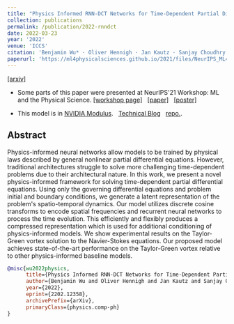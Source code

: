 ```yaml
---
title: "Physics Informed RNN-DCT Networks for Time-Dependent Partial Differential Equations"
collection: publications
permalink: /publication/2022-rnndct
date: 2022-03-23
year: '2022'
venue: 'ICCS'
citation: 'Benjamin Wu* · Oliver Hennigh · Jan Kautz · Sanjay Choudhry · <b>Wonmin Byeon*</b> <b>|</b> <b> (*) equal contributions </b> <b>|</b> <i>ICCS 2022</i> '
paperurl: 'https://ml4physicalsciences.github.io/2021/files/NeurIPS_ML4PS_2021_121.pdf'
---
```

[[arxiv]](https://arxiv.org/abs/2202.12358) &nbsp;

* Some parts of this paper were presented at NeurIPS'21 Workshop: ML and the Physical Science. [[workshop page]](https://ml4physicalsciences.github.io/2021/) &nbsp;
[[paper]](https://ml4physicalsciences.github.io/2021/files/NeurIPS_ML4PS_2021_121.pdf) &nbsp;
[[poster]](https://ml4physicalsciences.github.io/2021/files/NeurIPS_ML4PS_2021_121_poster.png) &nbsp;

* This model is in [NVIDIA Modulus](https://developer.nvidia.com/modulus). &nbsp;
 [Technical Blog](https://developer.nvidia.com/blog/develop-physics-informed-machine-learning-models-with-graph-neural-networks/) &nbsp; [repo.](https://github.com/NVIDIA/modulus).

## Abstract
 Physics-informed neural networks allow models to be trained by physical laws described by general nonlinear partial differential equations. However, traditional architectures struggle to solve more challenging time-dependent problems due to their architectural nature. In this work, we present a novel physics-informed framework for solving time-dependent partial differential equations. Using only the governing differential equations and problem initial and boundary conditions, we generate a latent representation of the problem's spatio-temporal dynamics. Our model utilizes discrete cosine transforms to encode spatial frequencies and recurrent neural networks to process the time evolution. This efficiently and flexibly produces a compressed representation which is used for additional conditioning of physics-informed models. We show experimental results on the Taylor-Green vortex solution to the Navier-Stokes equations. Our proposed model achieves state-of-the-art performance on the Taylor-Green vortex relative to other physics-informed baseline models.


```bib
@misc{wu2022physics,
      title={Physics Informed RNN-DCT Networks for Time-Dependent Partial Differential Equations}, 
      author={Benjamin Wu and Oliver Hennigh and Jan Kautz and Sanjay Choudhry and Wonmin Byeon},
      year={2022},
      eprint={2202.12358},
      archivePrefix={arXiv},
      primaryClass={physics.comp-ph}
}
```
